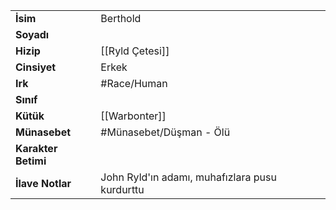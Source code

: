 |  |  |
|---|---|
| **İsim** | Berthold|
| **Soyadı** | |
| **Hizip** | [[Ryld Çetesi]]|
| **Cinsiyet** | Erkek|
| **Irk** | #Race/Human|
| **Sınıf** | |
| **Kütük** | [[Warbonter]]|
| **Münasebet** | #Münasebet/Düşman - Ölü|
| **Karakter Betimi** | |
| **İlave Notlar** | John Ryld'ın adamı, muhafızlara pusu kurdurttu|
